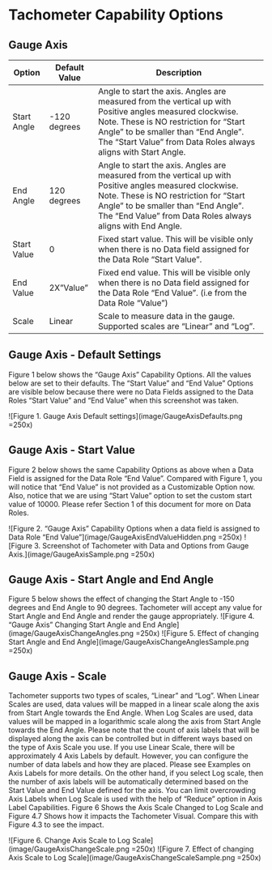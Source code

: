 ﻿
# Tachometer Capability Options

## Gauge Axis

|Option|Default Value|Description|
|---|---|---|
|Start Angle|-120 degrees|Angle to start the axis. Angles are measured from the vertical up with Positive angles measured clockwise. Note. These is NO restriction for “Start Angle” to be smaller than “End Angle”. The “Start Value” from Data Roles always aligns with Start Angle.|
|End Angle|120 degrees|Angle to start the axis. Angles are measured from the vertical up with Positive angles measured clockwise. Note. These is NO restriction for “Start Angle” to be smaller than “End Angle”. The “End Value” from Data Roles always aligns with End Angle.|
|Start Value|0|Fixed start value. This will be visible only when there is no Data field assigned for the Data Role “Start Value”.|
|End Value|2X”Value”|Fixed end value. This will be visible only when there is no Data field assigned for the Data Role “End Value”. (i.e from the Data Role “Value”)|
|Scale|Linear|Scale to measure data in the gauge. Supported scales are “Linear” and “Log”.|

## Gauge Axis - Default Settings
Figure 1 below shows the “Gauge Axis” Capability Options. All the values below are set to their defaults. The “Start Value” and “End Value” Options are visible below because there were no Data Fields assigned to the Data Roles “Start Value” and “End Value” when this screenshot was taken.
 
![Figure 1. Gauge Axis Default settings](image/GaugeAxisDefaults.png =250x)

## Gauge Axis - Start Value
Figure 2 below shows the same Capability Options as above when a Data Field is assigned for the Data Role “End Value”. Compared with Figure 1, you will notice that “End Value” is not provided as a Customizable Option now. Also, notice that we are using “Start Value” option to set the custom start value of 10000. Please refer Section 1 of this document for more on Data Roles.

![Figure 2. “Gauge Axis” Capability Options when a data field is assigned to Data Role “End Value”](image/GaugeAxisEndValueHidden.png =250x)
![Figure 3. Screenshot of Tachometer with Data and Options from Gauge Axis.](image/GaugeAxisSample.png =250x)

## Gauge Axis -  Start Angle and End Angle
Figure 5 below shows the effect of changing the Start Angle to -150 degrees and End Angle to 90 degrees. Tachometer will accept any value for Start Angle and End Angle and render the gauge appropriately.
![Figure 4. “Gauge Axis” Changing Start Angle and End Angle](image/GaugeAxisChangeAngles.png =250x)
![Figure 5. Effect of changing Start Angle and End Angle](image/GaugeAxisChangeAnglesSample.png =250x)

## Gauge Axis - Scale
Tachometer supports two types of scales, “Linear” and “Log”. 
When Linear Scales are used, data values will be mapped in a linear scale along the axis from Start Angle towards the End Angle.
When Log Scales are used, data values will be mapped in a logarithmic scale along the axis from Start Angle towards the End Angle.
Please note that the count of axis labels that will be displayed along the axis can be controlled but in different ways based on the type of Axis Scale you use. If you use Linear Scale, there will be approximately 4 Axis Labels by default. However, you can configure the number of data labels and how they are placed. Please see Examples on Axis Labels for more details. 
On the other hand, if you select Log scale, then the number of axis labels will be automatically determined based on the Start Value and End Value defined for the axis. You can limit overcrowding Axis Labels when Log Scale is used with the help of “Reduce” option in Axis Label Capabilities.
Figure 6 Shows the Axis Scale Changed to Log Scale and Figure 4.7 Shows how it impacts the Tachometer Visual. Compare this with Figure 4.3 to see the impact.

![Figure 6. Change Axis Scale to Log Scale](image/GaugeAxisChangeScale.png =250x)
![Figure 7. Effect of changing Axis Scale to Log Scale](image/GaugeAxisChangeScaleSample.png =250x)
